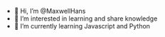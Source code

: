 - 👋 Hi, I’m @MaxwellHans
- 👀 I’m interested in learning and share knowledge
- 🌱 I’m currently learning Javascript and Python


<!---
MaxwellHans/MaxwellHans is a ✨ special ✨ repository because its `README.md` (this file) appears on your GitHub profile.
You can click the Preview link to take a look at your changes.
--->
